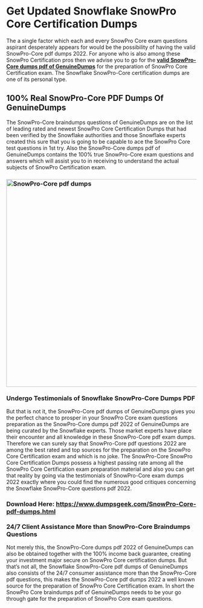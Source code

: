 <h1><strong>Get Updated Snowflake SnowPro Core Certification Dumps</strong></h1>
<p>The a single factor which each and every SnowPro Core exam questions aspirant desperately appears for would be the possibility of having the valid SnowPro-Core pdf dumps 2022. For anyone who is also among these SnowPro Certification pros then we advise you to go for the <strong><a href="https://www.genuinedumps.com/SnowPro-Core-exam-questions.html">valid SnowPro-Core dumps pdf of GenuineDumps</a></strong> for the preparation of SnowPro Core Certification exam. The Snowflake SnowPro-Core certification dumps are one of its personal type.</p>
<h2><strong>100% Real SnowPro-Core PDF Dumps Of GenuineDumps</strong></h2>
<p>The SnowPro-Core braindumps questions of GenuineDumps are on the list of leading rated and newest SnowPro Core Certification Dumps that had been verified by the Snowflake authorities and those Snowflake experts created this sure that you is going to be capable to ace the SnowPro Core test questions in 1st try. Also the SnowPro-Core dumps pdf of GenuineDumps contains the 100% true SnowPro-Core exam questions and answers which will assist you to in receiving to understand the actual subjects of SnowPro Certification exam.</p>
<h3><a href="https://www.genuinedumps.com/SnowPro-Core-exam-questions.html"><img src="https://i.ibb.co/7k8k6xg/Snow-Pro-Core-pdf-dumps.jpg" alt="SnowPro-Core pdf dumps" width="550" height="550" /></a><br /> <br /><strong>Undergo Testimonials of Snowflake SnowPro-Core Dumps PDF</strong></h3>
<p>But that is not it, the SnowPro-Core pdf dumps of GenuineDumps gives you the perfect chance to prosper in your SnowPro Core exam questions preparation as the SnowPro-Core dumps pdf 2022 of GenuineDumps are being curated by the Snowflake experts. Those market experts have place their encounter and all knowledge in these SnowPro-Core pdf exam dumps. Therefore we can surely say that SnowPro-Core pdf questions 2022 are among the best rated and top sources for the preparation on the SnowPro Core Certification exam and which is no joke. The SnowPro-Core SnowPro Core Certification Dumps possess a highest passing rate among all the SnowPro Core Certification exam preparation material and also you can get that reality by going via the testimonials of SnowPro-Core exam dumps 2022 exactly where you could find the numerous good critiques concerning the Snowflake SnowPro-Core questions pdf 2022.</p>
<h3><strong>Download Here: <a href="https://www.genuinedumps.com/SnowPro-Core-exam-questions.html">https://www.dumpsgeek.com/SnowPro-Core-pdf-dumps.html</a></strong><br /> <br /><strong>24/7 Client Assistance More than SnowPro-Core Braindumps Questions</strong></h3>
<p>Not merely this, the SnowPro-Core dumps pdf 2022 of GenuineDumps can also be obtained together with the 100% income back guarantee, creating your investment major secure on SnowPro Core certification dumps. But that&rsquo;s not all, the Snowflake SnowPro-Core pdf dumps of GenuineDumps also consists of the 24/7 consumer assistance more than the SnowPro-Core pdf questions, this makes the SnowPro-Core pdf dumps 2022 a well known source for the preparation of SnowPro Core Certification exam. In short the SnowPro Core braindumps pdf of GenuineDumps needs to be your go through gate for the preparation of SnowPro Core exam questions.</p>
